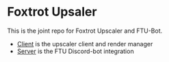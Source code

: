 # Foxtrot Upsaler

This is the joint repo for Foxtrot Upscaler and FTU-Bot.

* [Client](./client) is the upscaler client and render manager
* [Server](./server) is the FTU Discord-bot integration 